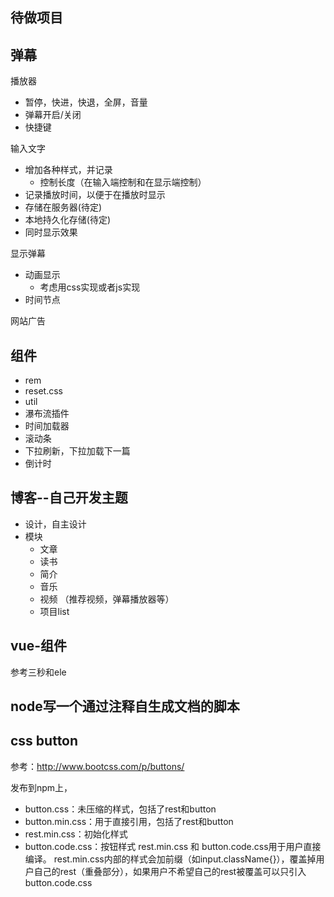 ## 待做项目

## 弹幕

播放器

- 暂停，快进，快退，全屏，音量
- 弹幕开启/关闭
- 快捷键

输入文字
- 增加各种样式，并记录
  - 控制长度（在输入端控制和在显示端控制）
- 记录播放时间，以便于在播放时显示
- 存储在服务器(待定)
- 本地持久化存储(待定)
- 同时显示效果

显示弹幕
- 动画显示
    - 考虑用css实现或者js实现
- 时间节点

网站广告

## 组件
- rem
- reset.css
- util
- 瀑布流插件
- 时间加载器
- 滚动条
- 下拉刷新，下拉加载下一篇
- 倒计时

## 博客--自己开发主题
- 设计，自主设计
- 模块
  - 文章
  - 读书
  - 简介
  - 音乐
  - 视频 （推荐视频，弹幕播放器等）
  - 项目list

## vue-组件
参考三秒和ele

## node写一个通过注释自生成文档的脚本



## css button

参考：http://www.bootcss.com/p/buttons/

发布到npm上，

- button.css：未压缩的样式，包括了rest和button
- button.min.css：用于直接引用，包括了rest和button
- rest.min.css：初始化样式
- button.code.css：按钮样式
rest.min.css 和 button.code.css用于用户直接编译。
rest.min.css内部的样式会加前缀（如input.className{}），覆盖掉用户自己的rest（重叠部分），如果用户不希望自己的rest被覆盖可以只引入button.code.css